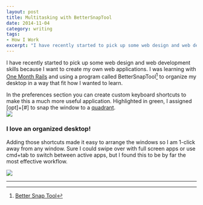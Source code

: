 ```yaml
---
layout: post
title: Multitasking with BetterSnapTool
date: 2014-11-04
category: writing
tags:
- How I Work
excerpt: "I have recently started to pick up some web design and web development skills because I want to create my own web applications. I was learning with One Month Rails and using a program called BetterSnapTool to organize my..."
---
```


I have recently started to pick up some web design and web development skills because I want to create my own web applications. I was learning with [One Month Rails](http://mbsy.co/9tG6V) and using a program called BetterSnapTool[^1] to organize my desktop in a way that fit how I wanted to learn.

In the preferences section you can create custom keyboard shortcuts to make this a much more useful application. Highlighted in green, I assigned [opt]+[#] to snap the window to a [quadrant](http://www.purplemath.com/modules/plane3.htm).  
 ![](http://postachio-images.s3-website-us-east-1.amazonaws.com/6e4477b91d0f812c91229b0e7499c22c.png)

### I love an organized desktop!

Adding those shortcuts made it easy to arrange the windows so I am 1-click away from any window. Sure I could swipe over with full screen apps or use cmd+tab to switch between active apps, but I found this to be by far the most effective workflow.

![](http://postachio-images.s3-website-us-east-1.amazonaws.com/5abc764b4037f6cb3918f85c9730a802.png)

------
[^1]: [Better Snap Tool](https://itunes.apple.com/us/app/bettersnaptool/id417375580?mt=12)
